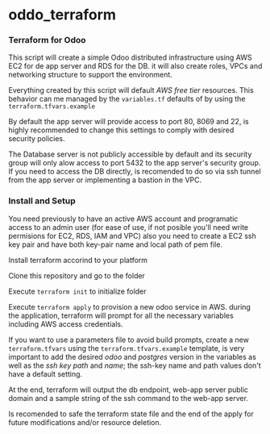 # oddo_terraform
### Terraform for Odoo

This script will create a simple Odoo distributed infrastructure using AWS EC2 for de app server and RDS for the DB. it will also create roles, VPCs and networking structure to support the environment. 

Everything created by this script will default *AWS* *free* *tier* resources. This behavior can me managed by the `variables.tf` defaults of by using the `terraform.tfvars.example`  

By default the app server will provide access to port 80, 8069 and 22, is highly recommended to change this settings to comply with desired security policies.

The Database server is not publicly accessible by default and its security group will only alow access to port 5432 to the app server's security group. If you need to access the DB directly, is recomended to do so via ssh tunnel from the app server or implementing a bastion in the VPC. 

### Install and Setup

You need previously to have an active AWS account and programatic access to an admin user (for ease of use, if not posible you'll need write permisions for EC2, RDS, IAM and VPC) also you need to create a EC2 ssh key pair and have both key-pair name and local path of pem file.

Install terraform accorind to your platform

Clone this repository and go to the folder

Execute `terraform init` to initialize folder

Execute `terraform apply` to provision a new odoo service in AWS. during the application, terraform will prompt for all the necessary variables including AWS access credentials.

If you want to use a parameters file to avoid build prompts, create a new `terraform.tfvars` using the `terraform.tfvars.example` template, is very important to add the desired *odoo* and *postgres* version in the variables as well as the *ssh key path* and *name*; the ssh-key name and path values don't have a default setting. 

At the end, terraform will output the db endpoint, web-app server public domain and a sample string of the ssh command to the web-app server.

Is recomended to safe the terraform state file and the end of the apply for future modifications and/or resource deletion.
